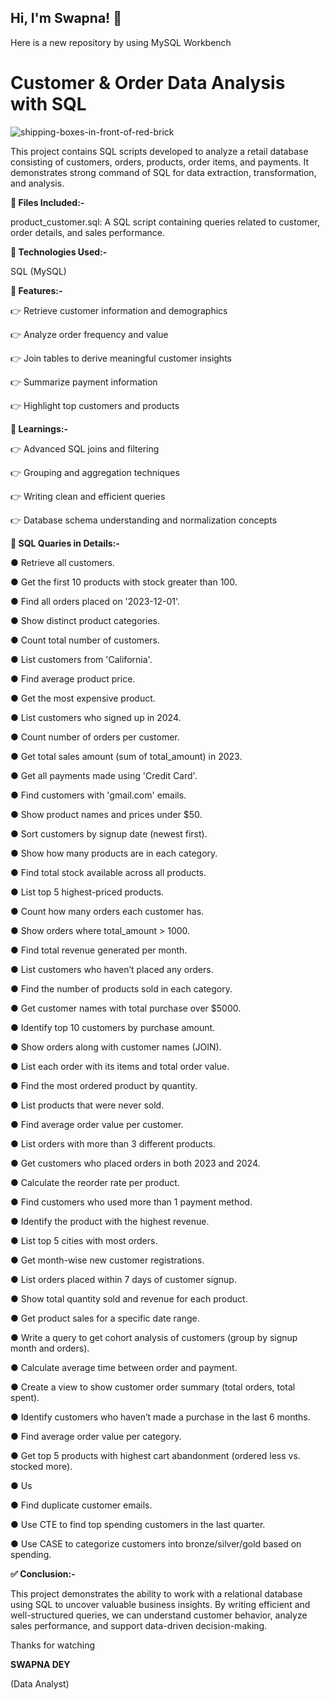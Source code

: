 ## Hi, I'm **Swapna!** 👋

Here is a new repository by using MySQL Workbench


# Customer & Order Data Analysis with SQL

![shipping-boxes-in-front-of-red-brick](https://github.com/user-attachments/assets/2c5563c5-d235-4472-9de4-07ad5448f697)


This project contains SQL scripts developed to analyze a retail database consisting of customers, orders, products, order items, and payments. It demonstrates strong command of SQL for data extraction, transformation, and analysis.


**📁  Files Included:-**

product_customer.sql: A SQL script containing queries related to customer, order details, and sales performance.


**🧰 Technologies Used:-**


 SQL (MySQL)


**📌 Features:-**



👉 Retrieve customer information and demographics

👉 Analyze order frequency and value

👉 Join tables to derive meaningful customer insights

👉 Summarize payment information

👉 Highlight top customers and products



**🧠 Learnings:-**


👉 Advanced SQL joins and filtering

👉 Grouping and aggregation techniques

👉 Writing clean and efficient queries

👉 Database schema understanding and normalization concepts


**🚀 SQL Quaries in Details:-**


●	Retrieve all customers. 
 
●	Get the first 10 products with stock greater than 100. 
 
●	Find all orders placed on '2023-12-01'. 
 
●	Show distinct product categories. 
 
●	Count total number of customers. 
 
●	List customers from 'California'. 
 
●	Find average product price. 
 
●	Get the most expensive product. 
 
●	List customers who signed up in 2024. 
 
●	Count number of orders per customer. 
 
●	Get total sales amount (sum of total_amount) in 2023. 
 
●	Get all payments made using 'Credit Card'. 
 
●	Find customers with 'gmail.com' emails. 
 
●	Show product names and prices under $50. 
 
●	Sort customers by signup date (newest first). 
 
●	Show how many products are in each category. 
 
●	Find total stock available across all products. 
 
●	List top 5 highest-priced products. 
 
●	Count how many orders each customer has. 
 
●	Show orders where total_amount > 1000. 
 
●	Find total revenue generated per month. 
 
●	List customers who haven’t placed any orders. 
 
●	Find the number of products sold in each category. 
 
●	Get customer names with total purchase over $5000. 
 
●	Identify top 10 customers by purchase amount. 
 
●	Show orders along with customer names (JOIN). 
 
●	List each order with its items and total order value. 
 
●	Find the most ordered product by quantity. 
 
●	List products that were never sold. 
 
●	Find average order value per customer. 
 
●	List orders with more than 3 different products. 
 
●	Get customers who placed orders in both 2023 and 2024. 
 
●	Calculate the reorder rate per product. 
 
●	Find customers who used more than 1 payment method. 
 
●	Identify the product with the highest revenue. 
 
●	List top 5 cities with most orders. 
 
●	Get month-wise new customer registrations. 
 
●	List orders placed within 7 days of customer signup. 
 
●	Show total quantity sold and revenue for each product. 
 
●	Get product sales for a specific date range. 
 
●	Write a query to get cohort analysis of customers (group by signup month and orders). 
 
●	Calculate average time between order and payment. 
 
●	Create a view to show customer order summary (total orders, total spent). 
 
●	Identify customers who haven’t made a purchase in the last 6 months. 
 
●	Find average order value per category. 
 
●	Get top 5 products with highest cart abandonment (ordered less vs. stocked more). 
 
●	Us
 
●	Find duplicate customer emails. 
 
 
●	Use CTE to find top spending customers in the last quarter. 
 

●	Use CASE to categorize customers into bronze/silver/gold based on spending.



**✅ Conclusion:-**


This project demonstrates the ability to work with a relational database using SQL to uncover valuable business insights. By writing efficient and well-structured queries, we can understand customer behavior, analyze sales performance, and support data-driven decision-making.



Thanks for watching



**SWAPNA DEY**

(Data Analyst)



 




